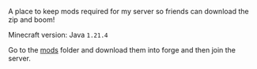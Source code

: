 A place to keep mods required for my server so friends can download the zip and boom!

Minecraft version: Java `1.21.4`

Go to the [mods](./mods) folder and download them into forge and then join the server.
